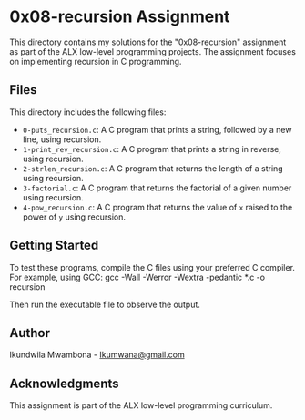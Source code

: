 # 0x08-recursion Assignment

This directory contains my solutions for the "0x08-recursion" assignment as part of the ALX low-level programming projects. The assignment focuses on implementing recursion in C programming.

## Files

This directory includes the following files:

- `0-puts_recursion.c`: A C program that prints a string, followed by a new line, using recursion.
- `1-print_rev_recursion.c`: A C program that prints a string in reverse, using recursion.
- `2-strlen_recursion.c`: A C program that returns the length of a string using recursion.
- `3-factorial.c`: A C program that returns the factorial of a given number using recursion.
- `4-pow_recursion.c`: A C program that returns the value of `x` raised to the power of `y` using recursion.

## Getting Started

To test these programs, compile the C files using your preferred C compiler. For example, using GCC:
gcc -Wall -Werror -Wextra -pedantic *.c -o recursion


Then run the executable file to observe the output.

## Author

Ikundwila Mwambona - Ikumwana@gmail.com

## Acknowledgments

This assignment is part of the ALX low-level programming curriculum.


